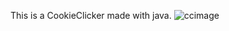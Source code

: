 This is a CookieClicker made with java.
![ccimage](https://github.com/user-attachments/assets/2aea0e6e-806b-47c5-96b6-44548c85a263)

